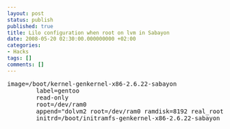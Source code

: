 ```yaml
---
layout: post
status: publish
published: true
title: Lilo configuration when root on lvm in Sabayon
date: 2008-05-20 02:30:00.000000000 +02:00
categories:
- Hacks
tags: []
comments: []
---
```

<pre>
image=/boot/kernel-genkernel-x86-2.6.22-sabayon
        label=gentoo
        read-only
        root=/dev/ram0
        append="dolvm2 root=/dev/ram0 ramdisk=8192 real_root=/dev/lvg/sabayon  quiet  init=/linuxrc splash=silent,theme:sabayon CONSOLE=/dev/tty1 pci=nomsi"
        initrd=/boot/initramfs-genkernel-x86-2.6.22-sabayon
</pre>
